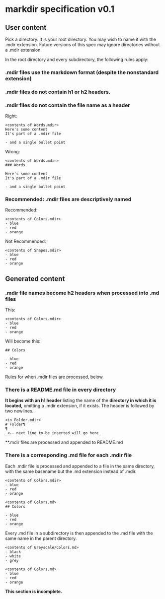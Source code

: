 # markdir specification v0.1

## User content

Pick a directory. It is your root directory. You may wish to name it with the .mdir extension. Future versions of this spec may ignore directories without a .mdir extension.

In the root directory and every subdirectory, the following rules apply:

### .mdir files use the markdown format (despite the nonstandard extension)

### .mdir files do not contain h1 or h2 headers. 

### .mdir files do not contain the file name as a header

Right:

```
<contents of Words.mdir>
Here's some content
It's part of a .mdir file

- and a single bullet point
```

Wrong:

```
<contents of Words.mdir>
### Words

Here's some content
It's part of a .mdir file

- and a single bullet point
```

### Recommended: .mdir files are descriptively named

Recommended:

```
<contents of Colors.mdir>
- blue
- red
- orange
```

Not Recommended:

```
<contents of Shapes.mdir>
- blue
- red
- orange
```

## Generated content

### .mdir file names become h2 headers when processed into .md files

This:

```
<contents of Colors.mdir>
- blue
- red
- orange
```

Will become this:

```
## Colors

- blue
- red
- orange
```

Rules for when .mdir files are processed, below.

### There is a README.md file in every directory 

**It begins with an h1 header** listing the name of the **directory in which it is located,** omitting a .mdir extension, if it exists. The header is followed by two newlines.

```
<in Folder.mdir>
# Folder¶
¶
_<-- next line to be inserted will go here_
```

**.mdir files are processed and appended to README.md

### There is a corresponding .md file for each .mdir file

Each .mdir file is processed and appended to a file in the same directory, with the same basename but the .md extension instead of .mdir.

```
<contents of Colors.mdir>
- blue
- red
- orange
```

```
<contents of Colors.md>
## Colors

- blue
- red
- orange
```

Every .md file in a subdirectory is then appended to the .md file with the same name in the parent directory.

```
<contents of Greyscale/Colors.md>
- black
- white
- grey
```

```
<contents of Colors.md>
- blue
- red
- orange
```

**This section is incomplete.**
